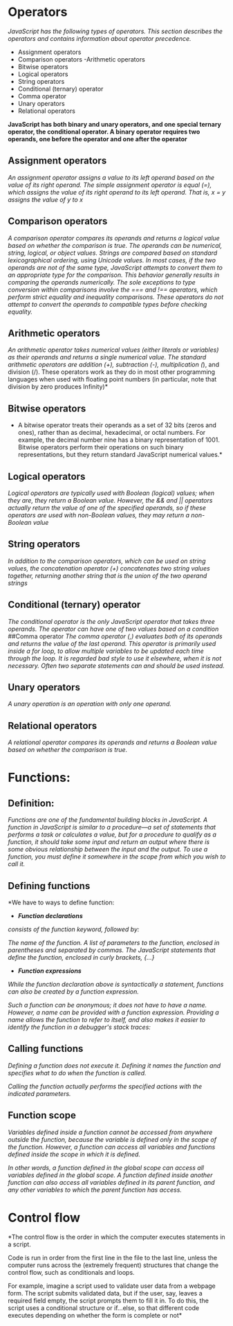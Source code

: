 # Operators
*JavaScript has the following types of operators. This section describes the operators and contains information about operator precedence.*

- Assignment operators
- Comparison operators
-Arithmetic operators
- Bitwise operators
- Logical operators
- String operators
- Conditional (ternary) operator
- Comma operator
- Unary operators
- Relational operators

**JavaScript has both binary and unary operators, and one special ternary operator, the conditional operator. A binary operator requires two operands, one before the operator and one after the operator**

## Assignment operators
*An assignment operator assigns a value to its left operand based on the value of its right operand. The simple assignment operator is equal (=), which assigns the value of its right operand to its left operand. That is, x = y assigns the value of y to x*

## Comparison operators
*A comparison operator compares its operands and returns a logical value based on whether the comparison is true. The operands can be numerical, string, logical, or object values. Strings are compared based on standard lexicographical ordering, using Unicode values. In most cases, if the two operands are not of the same type, JavaScript attempts to convert them to an appropriate type for the comparison. This behavior generally results in comparing the operands numerically. The sole exceptions to type conversion within comparisons involve the === and !== operators, which perform strict equality and inequality comparisons. These operators do not attempt to convert the operands to compatible types before checking equality.*

## Arithmetic operators
*An arithmetic operator takes numerical values (either literals or variables) as their operands and returns a single numerical value. The standard arithmetic operators are addition (+), subtraction (-), multiplication (*), and division (/). These operators work as they do in most other programming languages when used with floating point numbers (in particular, note that division by zero produces Infinity)*

## Bitwise operators
* A bitwise operator treats their operands as a set of 32 bits (zeros and ones), rather than as decimal, hexadecimal, or octal numbers. For example, the decimal number nine has a binary representation of 1001. Bitwise operators perform their operations on such binary representations, but they return standard JavaScript numerical values.*

## Logical operators
*Logical operators are typically used with Boolean (logical) values; when they are, they return a Boolean value. However, the && and || operators actually return the value of one of the specified operands, so if these operators are used with non-Boolean values, they may return a non-Boolean value*
## String operators
*In addition to the comparison operators, which can be used on string values, the concatenation operator (+) concatenates two string values together, returning another string that is the union of the two operand strings*
## Conditional (ternary) operator
*The conditional operator is the only JavaScript operator that takes three operands. The operator can have one of two values based on a condition*
##Comma operator
*The comma operator (,) evaluates both of its operands and returns the value of the last operand. This operator is primarily used inside a for loop, to allow multiple variables to be updated each time through the loop. It is regarded bad style to use it elsewhere, when it is not necessary. Often two separate statements can and should be used instead.*

## Unary operators
*A unary operation is an operation with only one operand.*
## Relational operators
*A relational operator compares its operands and returns a Boolean value based on whether the comparison is true.*


# Functions:
## Definition:
*Functions are one of the fundamental building blocks in JavaScript. A function in JavaScript is similar to a procedure—a set of statements that performs a task or calculates a value, but for a procedure to qualify as a function, it should take some input and return an output where there is some obvious relationship between the input and the output. To use a function, you must define it somewhere in the scope from which you wish to call it.*

## Defining functions
*We have to ways to define function:

* ***Function declarations***

*consists of the function keyword, followed by:*

*The name of the function.
A list of parameters to the function, enclosed in parentheses and separated by commas.
The JavaScript statements that define the function, enclosed in curly brackets, {...}*

* ***Function expressions***

*While the function declaration above is syntactically a statement, functions can also be created by a function expression.*

*Such a function can be anonymous; it does not have to have a name. However, a name can be provided with a function expression. Providing a name allows the function to refer to itself, and also makes it easier to identify the function in a debugger's stack traces:*


## Calling functions

*Defining a function does not execute it. Defining it names the function and specifies what to do when the function is called.*

*Calling the function actually performs the specified actions with the indicated parameters.*

## Function scope
*Variables defined inside a function cannot be accessed from anywhere outside the function, because the variable is defined only in the scope of the function. However, a function can access all variables and functions defined inside the scope in which it is defined.*

*In other words, a function defined in the global scope can access all variables defined in the global scope. A function defined inside another function can also access all variables defined in its parent function, and any other variables to which the parent function has access.*

# Control flow
*The control flow is the order in which the computer executes statements in a script.

Code is run in order from the first line in the file to the last line, unless the computer runs across the (extremely frequent) structures that change the control flow, such as conditionals and loops. 

For example, imagine a script used to validate user data from a webpage form. The script submits validated data, but if the user, say, leaves a required field empty, the script prompts them to fill it in. To do this, the script uses a conditional structure or if...else, so that different code executes depending on whether the form is complete or not*


